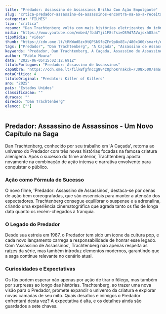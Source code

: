 ```yaml
---
title: "Predador: Assassino de Assassinos Brilha Com Ação Empolgante"
slug: "crtica-predador-assassino-de-assassinos-encontra-na-ao-a-receita-do-sucesso"
categoria: "FILMES"
tipo: "critica"
resumo: "Dan Trachtenberg volta com mais histórias eletrizantes do icônico alienígena após o sucesso de A Caçada. A ação intensa é a chave para atrair fãs antigos e novos."
midia: "https://www.youtube.com/embed/fbddYji1F8s?si=OS9d7AVwjsxhUSas"
tipoMidia: "video"
thumb: "https://cdn.ome.lt/tRKWudBzx9tQPSkSfoZFn9p8x8E=/480x360/smart/extras/conteudos/predador_wvnXjXF.png"
tags: ["Predador", "Dan Trachtenberg", "A Caçada", "Assassino de Assassinos", "filme de ação", "cultura pop", "alienígena", "saga Predador"]
keywords: "Predador, Dan Trachtenberg, A Caçada, Assassino de Assassinos, filme de ação, cultura pop, alienígena, saga Predador"
author: "Pablo Moura"
data: "2025-06-05T15:02:12.691Z"
tituloPortugues: "Predador: Assassino de Assassinos"
capaObra: "https://cdn.ome.lt/filkBfgfncCg8v4zOphoKrnakck=/308x500/smart/extras/capas/predador-poster.jpeg"
notaCritico: 4
tituloOriginal: "Predator: Killer of Killers"
ano: "2025"
pais: "Estados Unidos"
classificacao: ""
duracao: ""
direcao: "Dan Trachtenberg"
elenco: [""]
---
```


## Predador: Assassino de Assassinos - Um Novo Capítulo na Saga

Dan Trachtenberg, conhecido por seu trabalho em 'A Caçada', retorna ao universo do Predador com três novas histórias focadas na famosa criatura alienígena. Após o sucesso do filme anterior, Trachtenberg aposta novamente na combinação de ação intensa e narrativa envolvente para conquistar o público.

### Ação como Fórmula de Sucesso

O novo filme, 'Predador: Assassino de Assassinos', destaca-se por cenas de ação bem coreografadas, que são essenciais para manter a atenção dos espectadores. Trachtenberg consegue equilibrar o suspense e a adrenalina, criando uma experiência cinematográfica que agrada tanto os fãs de longa data quanto os recém-chegados à franquia.

### O Legado do Predador

Desde sua estreia em 1987, o Predador tem sido um ícone da cultura pop, e cada novo lançamento carrega a responsabilidade de honrar esse legado. Com 'Assassino de Assassinos', Trachtenberg não apenas respeita as raízes da série, mas também introduz elementos modernos, garantindo que a saga continue relevante no cenário atual.

### Curiosidades e Expectativas

Os fãs podem esperar não apenas por ação de tirar o fôlego, mas também por surpresas ao longo das histórias. Trachtenberg, ao trazer uma nova visão para o Predador, promete expandir o universo da criatura e explorar novas camadas de seu mito. Quais desafios e inimigos o Predador enfrentará desta vez? A expectativa é alta, e os detalhes ainda são guardados a sete chaves.